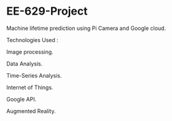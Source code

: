 # EE-629-Project
Machine lifetime prediction using Pi Camera and Google cloud.

Technologies Used :

Image processing.

Data Analysis.

Time-Series Analysis.

Internet of Things.

Google API.

Augmented Reality.

